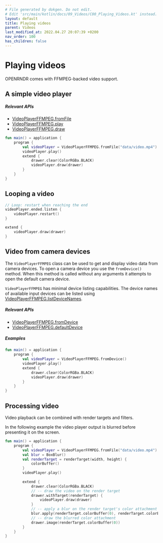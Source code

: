 ```yaml
---
# File generated by dokgen. Do not edit. 
# Edit 'src/main/kotlin/docs/09_Videos/C00_Playing_Videos.kt' instead.
layout: default
title: Playing videos
parent: Videos
last_modified_at: 2022.04.27 20:07:39 +0200
nav_order: 100
has_children: false
---
```

 
# Playing videos

OPENRNDR comes with FFMPEG-backed video support. 

## A simple video player

##### Relevant APIs

* [VideoPlayerFFMPEG.fromFile](https://github.com/openrndr/openrndr/blob/v0.4.0-rc.7/openrndr-jvm/openrndr-ffmpeg/src/main/kotlin/org/openrndr/ffmpeg/VideoPlayerFFMPEG.kt#L350)
* [VideoPlayerFFMPEG.play](https://github.com/openrndr/openrndr/blob/v0.4.0-rc.7/openrndr-jvm/openrndr-ffmpeg/src/main/kotlin/org/openrndr/ffmpeg/VideoPlayerFFMPEG.kt#L488)
* [VideoPlayerFFMPEG.draw](https://github.com/openrndr/openrndr/blob/v0.4.0-rc.7/openrndr-jvm/openrndr-ffmpeg/src/main/kotlin/org/openrndr/ffmpeg/VideoPlayerFFMPEG.kt#L735)
 
 
```kotlin
fun main() = application {
    program {
        val videoPlayer = VideoPlayerFFMPEG.fromFile("data/video.mp4")
        videoPlayer.play()
        extend {
            drawer.clear(ColorRGBa.BLACK)
            videoPlayer.draw(drawer)
        }
    }
}
``` 
 
## Looping a video
 
 
```kotlin
// Loop: restart when reaching the end
videoPlayer.ended.listen {
    videoPlayer.restart()
}

extend {
    videoPlayer.draw(drawer)
}
``` 
 
## Video from camera devices

The `VideoPlayerFFMPEG` class can be used to get and display video data 
from camera devices. To open a camera device you use the `fromDevice()` 
method. When this method is called without any arguments it attempts to 
open the default camera device.

`VideoPlayerFFMPEG` has minimal device listing capabilities. The device 
names of available input devices can be listed using 
[VideoPlayerFFMPEG.listDeviceNames](https://github.com/openrndr/openrndr/blob/v0.4.0-rc.7/openrndr-jvm/openrndr-ffmpeg/src/main/kotlin/org/openrndr/ffmpeg/VideoPlayerFFMPEG.kt#L241).

##### Relevant APIs

* [VideoPlayerFFMPEG.fromDevice](https://github.com/openrndr/openrndr/blob/v0.4.0-rc.7/openrndr-jvm/openrndr-ffmpeg/src/main/kotlin/org/openrndr/ffmpeg/VideoPlayerFFMPEG.kt#L369)
* [VideoPlayerFFMPEG.defaultDevice](https://github.com/openrndr/openrndr/blob/v0.4.0-rc.7/openrndr-jvm/openrndr-ffmpeg/src/main/kotlin/org/openrndr/ffmpeg/VideoPlayerFFMPEG.kt#L390)

##### Examples 
 
```kotlin
fun main() = application {
    program {
        val videoPlayer = VideoPlayerFFMPEG.fromDevice()
        videoPlayer.play()
        extend {
            drawer.clear(ColorRGBa.BLACK)
            videoPlayer.draw(drawer)
        }
    }
}
``` 
 
## Processing video

Video playback can be combined with render targets and filters.

In the following example the video player output is blurred before 
presenting it on the screen. 
 
```kotlin
fun main() = application {
    program {
        val videoPlayer = VideoPlayerFFMPEG.fromFile("data/video.mp4")
        val blur = BoxBlur()
        val renderTarget = renderTarget(width, height) {
            colorBuffer()
        }
        videoPlayer.play()
        
        extend {
            drawer.clear(ColorRGBa.BLACK)
            // -- draw the video on the render target
            drawer.withTarget(renderTarget) {
                videoPlayer.draw(drawer)
            }
            // -- apply a blur on the render target's color attachment
            blur.apply(renderTarget.colorBuffer(0), renderTarget.colorBuffer(0))
            // -- draw the blurred color attachment
            drawer.image(renderTarget.colorBuffer(0))
        }
    }
}
``` 
